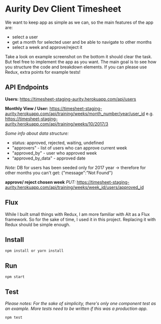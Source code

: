 # Aurity Dev Client Timesheet
We want to keep app as simple as we can, so the main features of the app are:
- select a user
- get a month for selected user and be able to navigate to other months
- select a week and approve/reject it

Take a look on example screenshot on the bottom it should clear the task. But feel free to implement the app as you want. The main goal is to see how you structure the code and breakdown elements. If you can please use Redux, extra points for example tests!

## API Endpoints
**Users:**
https://timesheet-staging-aurity.herokuapp.com/api/users

**Monthly View / User:**
https://timesheet-staging-aurity.herokuapp.com/api/training/weeks/month_number/year/user_id
e.g. https://timesheet-staging-aurity.herokuapp.com/api/training/weeks/10/2017/3

*Some info about data structure:*

- status: approved, rejected, waiting, undefined
- "approvers" - list of users who can approve current week
- "approved_by" - user who approved week
- “approved_by_data" - approved date

*Note:* DB for users has been seeded only for 2017 year
-> therefore for other months you can't get: {"message":"Not Found"}

**approve/ reject chosen week**
*PUT:* https://timesheet-staging-aurity.herokuapp.com/api/training/weeks/week_id/users/approved_id

## Flux 
While I built small things with Redux, I am more familiar with Alt as a Flux framework. So for the sake of time, I used it in this project. Replacing it with Redux should be simple enough.

## Install
```
npm install or yarn install
```

## Run
```
npm start
```

## Test
*Please notes: For the sake of simplicity, there's only one component test as an example. More tests need to be written if this was a production app.*
```
npm test
```
